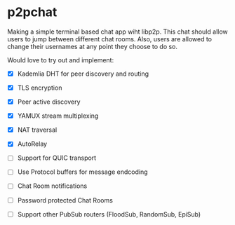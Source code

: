 # p2pchat
Making a simple terminal based chat app wiht libp2p.
This chat should allow users to jump between different chat rooms. Also, users are allowed to change their usernames at any point they choose to do so.

Would love to try out and implement:
- [x] Kademlia DHT for peer discovery and routing
- [x] TLS encryption
- [x] Peer active discovery
- [x] YAMUX stream multiplexing
- [x] NAT traversal
- [x] AutoRelay
- [ ] Support for QUIC transport
- [ ] Use Protocol buffers for message endcoding
- [ ] Chat Room notifications
- [ ] Password protected Chat Rooms  
- [ ] Support other PubSub routers (FloodSub, RandomSub, EpiSub)

